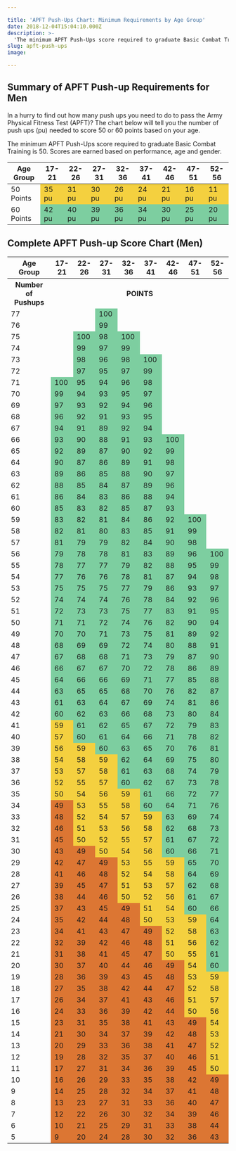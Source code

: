 ```yaml
---

title: 'APFT Push-Ups Chart: Minimum Requirements by Age Group'
date: 2018-12-04T15:04:10.000Z
description: >-
  'The minimum APFT Push-Ups score required to graduate Basic Combat Training is 50. Scores are earned based on performance, age and gender.'
slug: apft-push-ups
image: 

---
```


<style>
.apft-bot {background:#DC7633;}
.apft-mid {background:#F4D03F;}
.apft-top {background:#7DCEA0;}
.apft-50 {background:#F4D03F;}
.apft-60 {background:#7DCEA0;}
</style>

<h2>Summary of APFT Push-up Requirements for Men</h2>

In a hurry to find out how many push ups you need to do to pass the Army Physical Fitness Test (APFT)? The chart below will tell you the number of push ups (pu) needed to score 50 or 60 points based on your age.

The minimum APFT Push-Ups score required to graduate Basic Combat Training is 50. Scores are earned based on performance, age and gender.

<table>
<thead>
<tr>
<th>Age Group</th>
<th>17-21</th>
<th>22-26</th>
<th>27-31</th>
<th>32-36</th>
<th>37-41</th>
<th>42-46</th>
<th>47-51</th>
<th>52-56</th>
</tr>
</thead>
<tbody>
<tr>
<td>50 Points</td>
<td class="apft-mid">35 pu</td>
<td class="apft-mid">31 pu</td>
<td class="apft-mid">30 pu</td>
<td class="apft-mid">26 pu</td>
<td class="apft-mid">24 pu</td>
<td class="apft-mid">21 pu</td>
<td class="apft-mid">16 pu</td>
<td class="apft-mid">11 pu</td>
</tr>
<tr>
<td>60 Points</td>
<td class="apft-top">42 pu</td>
<td class="apft-top">40 pu</td>
<td class="apft-top">39 pu</td>
<td class="apft-top">36 pu</td>
<td class="apft-top">34 pu</td>
<td class="apft-top">30 pu</td>
<td class="apft-top">25 pu</td>
<td class="apft-top">20 pu</td>
</tr>
</tbody></table>

<h2>Complete APFT Push-up Score Chart (Men)</h2>

<table class="apft floathead" style="width: 100%;">
<tbody>
<tr>
<th>Age Group</th>
<th>17-21</th>
<th>22-26</th>
<th>27-31</th>
<th>32-36</th>
<th>37-41</th>
<th>42-46</th>
<th>47-51</th>
<th>52-56</th>
</tr>
<tr>
<th>Number of Pushups</th>
<th colspan="8">POINTS</th>
</tr>
<tr>
<td height="20">77</td>
<td></td>
<td></td>
<td class="apft-top">100</td>
<td></td>
<td></td>
<td></td>
<td></td>
<td></td>
</tr>
<tr>
<td height="20">76</td>
<td></td>
<td></td>
<td class="apft-top">99</td>
<td></td>
<td></td>
<td></td>
<td></td>
<td></td>
</tr>
<tr>
<td height="20">75</td>
<td></td>
<td class="apft-top">100</td>
<td class="apft-top">98</td>
<td class="apft-top">100</td>
<td></td>
<td></td>
<td></td>
<td></td>
</tr>
<tr>
<td height="20">74</td>
<td></td>
<td class="apft-top">99</td>
<td class="apft-top">97</td>
<td class="apft-top">99</td>
<td></td>
<td></td>
<td></td>
<td></td>
</tr>
<tr>
<td height="20">73</td>
<td></td>
<td class="apft-top">98</td>
<td class="apft-top">96</td>
<td class="apft-top">98</td>
<td class="apft-top">100</td>
<td></td>
<td></td>
<td></td>
</tr>
<tr>
<td height="20">72</td>
<td></td>
<td class="apft-top">97</td>
<td class="apft-top">95</td>
<td class="apft-top">97</td>
<td class="apft-top">99</td>
<td></td>
<td></td>
<td></td>
</tr>
<tr>
<td height="20">71</td>
<td class="apft-top">100</td>
<td class="apft-top">95</td>
<td class="apft-top">94</td>
<td class="apft-top">96</td>
<td class="apft-top">98</td>
<td></td>
<td></td>
<td></td>
</tr>
<tr>
<td height="20">70</td>
<td class="apft-top">99</td>
<td class="apft-top">94</td>
<td class="apft-top">93</td>
<td class="apft-top">95</td>
<td class="apft-top">97</td>
<td></td>
<td></td>
<td></td>
</tr>
<tr>
<td height="20">69</td>
<td class="apft-top">97</td>
<td class="apft-top">93</td>
<td class="apft-top">92</td>
<td class="apft-top">94</td>
<td class="apft-top">96</td>
<td></td>
<td></td>
<td></td>
</tr>
<tr>
<td height="20">68</td>
<td class="apft-top">96</td>
<td class="apft-top">92</td>
<td class="apft-top">91</td>
<td class="apft-top">93</td>
<td class="apft-top">95</td>
<td></td>
<td></td>
<td></td>
</tr>
<tr>
<td height="20">67</td>
<td class="apft-top">94</td>
<td class="apft-top">91</td>
<td class="apft-top">89</td>
<td class="apft-top">92</td>
<td class="apft-top">94</td>
<td></td>
<td></td>
<td></td>
</tr>
<tr>
<td height="20">66</td>
<td class="apft-top">93</td>
<td class="apft-top">90</td>
<td class="apft-top">88</td>
<td class="apft-top">91</td>
<td class="apft-top">93</td>
<td class="apft-top">100</td>
<td></td>
<td></td>
</tr>
<tr>
<td height="20">65</td>
<td class="apft-top">92</td>
<td class="apft-top">89</td>
<td class="apft-top">87</td>
<td class="apft-top">90</td>
<td class="apft-top">92</td>
<td class="apft-top">99</td>
<td></td>
<td></td>
</tr>
<tr>
<td height="20">64</td>
<td class="apft-top">90</td>
<td class="apft-top">87</td>
<td class="apft-top">86</td>
<td class="apft-top">89</td>
<td class="apft-top">91</td>
<td class="apft-top">98</td>
<td></td>
<td></td>
</tr>
<tr>
<td height="20">63</td>
<td class="apft-top">89</td>
<td class="apft-top">86</td>
<td class="apft-top">85</td>
<td class="apft-top">88</td>
<td class="apft-top">90</td>
<td class="apft-top">97</td>
<td></td>
<td></td>
</tr>
<tr>
<td height="20">62</td>
<td class="apft-top">88</td>
<td class="apft-top">85</td>
<td class="apft-top">84</td>
<td class="apft-top">87</td>
<td class="apft-top">89</td>
<td class="apft-top">96</td>
<td></td>
<td></td>
</tr>
<tr>
<td height="20">61</td>
<td class="apft-top">86</td>
<td class="apft-top">84</td>
<td class="apft-top">83</td>
<td class="apft-top">86</td>
<td class="apft-top">88</td>
<td class="apft-top">94</td>
<td></td>
<td></td>
</tr>
<tr>
<td height="20">60</td>
<td class="apft-top">85</td>
<td class="apft-top">83</td>
<td class="apft-top">82</td>
<td class="apft-top">85</td>
<td class="apft-top">87</td>
<td class="apft-top">93</td>
<td></td>
<td></td>
</tr>
<tr>
<td height="20">59</td>
<td class="apft-top">83</td>
<td class="apft-top">82</td>
<td class="apft-top">81</td>
<td class="apft-top">84</td>
<td class="apft-top">86</td>
<td class="apft-top">92</td>
<td class="apft-top">100</td>
<td></td>
</tr>
<tr>
<td height="20">58</td>
<td class="apft-top">82</td>
<td class="apft-top">81</td>
<td class="apft-top">80</td>
<td class="apft-top">83</td>
<td class="apft-top">85</td>
<td class="apft-top">91</td>
<td class="apft-top">99</td>
<td></td>
</tr>
<tr>
<td height="20">57</td>
<td class="apft-top">81</td>
<td class="apft-top">79</td>
<td class="apft-top">79</td>
<td class="apft-top">82</td>
<td class="apft-top">84</td>
<td class="apft-top">90</td>
<td class="apft-top">98</td>
<td></td>
</tr>
<tr>
<td height="20">56</td>
<td class="apft-top">79</td>
<td class="apft-top">78</td>
<td class="apft-top">78</td>
<td class="apft-top">81</td>
<td class="apft-top">83</td>
<td class="apft-top">89</td>
<td class="apft-top">96</td>
<td class="apft-top">100</td>
</tr>
<tr>
<td height="20">55</td>
<td class="apft-top">78</td>
<td class="apft-top">77</td>
<td class="apft-top">77</td>
<td class="apft-top">79</td>
<td class="apft-top">82</td>
<td class="apft-top">88</td>
<td class="apft-top">95</td>
<td class="apft-top">99</td>
</tr>
<tr>
<td height="20">54</td>
<td class="apft-top">77</td>
<td class="apft-top">76</td>
<td class="apft-top">76</td>
<td class="apft-top">78</td>
<td class="apft-top">81</td>
<td class="apft-top">87</td>
<td class="apft-top">94</td>
<td class="apft-top">98</td>
</tr>
<tr>
<td height="20">53</td>
<td class="apft-top">75</td>
<td class="apft-top">75</td>
<td class="apft-top">75</td>
<td class="apft-top">77</td>
<td class="apft-top">79</td>
<td class="apft-top">86</td>
<td class="apft-top">93</td>
<td class="apft-top">97</td>
</tr>
<tr>
<td height="20">52</td>
<td class="apft-top">74</td>
<td class="apft-top">74</td>
<td class="apft-top">74</td>
<td class="apft-top">76</td>
<td class="apft-top">78</td>
<td class="apft-top">84</td>
<td class="apft-top">92</td>
<td class="apft-top">96</td>
</tr>
<tr>
<td height="20">51</td>
<td class="apft-top">72</td>
<td class="apft-top">73</td>
<td class="apft-top">73</td>
<td class="apft-top">75</td>
<td class="apft-top">77</td>
<td class="apft-top">83</td>
<td class="apft-top">91</td>
<td class="apft-top">95</td>
</tr>
<tr>
<td height="20">50</td>
<td class="apft-top">71</td>
<td class="apft-top">71</td>
<td class="apft-top">72</td>
<td class="apft-top">74</td>
<td class="apft-top">76</td>
<td class="apft-top">82</td>
<td class="apft-top">90</td>
<td class="apft-top">94</td>
</tr>
<tr>
<td height="20">49</td>
<td class="apft-top">70</td>
<td class="apft-top">70</td>
<td class="apft-top">71</td>
<td class="apft-top">73</td>
<td class="apft-top">75</td>
<td class="apft-top">81</td>
<td class="apft-top">89</td>
<td class="apft-top">92</td>
</tr>
<tr>
<td height="20">48</td>
<td class="apft-top">68</td>
<td class="apft-top">69</td>
<td class="apft-top">69</td>
<td class="apft-top">72</td>
<td class="apft-top">74</td>
<td class="apft-top">80</td>
<td class="apft-top">88</td>
<td class="apft-top">91</td>
</tr>
<tr>
<td height="20">47</td>
<td class="apft-top">67</td>
<td class="apft-top">68</td>
<td class="apft-top">68</td>
<td class="apft-top">71</td>
<td class="apft-top">73</td>
<td class="apft-top">79</td>
<td class="apft-top">87</td>
<td class="apft-top">90</td>
</tr>
<tr>
<td height="20">46</td>
<td class="apft-top">66</td>
<td class="apft-top">67</td>
<td class="apft-top">67</td>
<td class="apft-top">70</td>
<td class="apft-top">72</td>
<td class="apft-top">78</td>
<td class="apft-top">86</td>
<td class="apft-top">89</td>
</tr>
<tr>
<td height="20">45</td>
<td class="apft-top">64</td>
<td class="apft-top">66</td>
<td class="apft-top">66</td>
<td class="apft-top">69</td>
<td class="apft-top">71</td>
<td class="apft-top">77</td>
<td class="apft-top">85</td>
<td class="apft-top">88</td>
</tr>
<tr>
<td height="20">44</td>
<td class="apft-top">63</td>
<td class="apft-top">65</td>
<td class="apft-top">65</td>
<td class="apft-top">68</td>
<td class="apft-top">70</td>
<td class="apft-top">76</td>
<td class="apft-top">82</td>
<td class="apft-top">87</td>
</tr>
<tr>
<td height="20">43</td>
<td class="apft-top">61</td>
<td class="apft-top">63</td>
<td class="apft-top">64</td>
<td class="apft-top">67</td>
<td class="apft-top">69</td>
<td class="apft-top">74</td>
<td class="apft-top">81</td>
<td class="apft-top">86</td>
</tr>
<tr>
<td height="20">42</td>
<td class="apft-top">60</td>
<td class="apft-top">62</td>
<td class="apft-top">63</td>
<td class="apft-top">66</td>
<td class="apft-top">68</td>
<td class="apft-top">73</td>
<td class="apft-top">80</td>
<td class="apft-top">84</td>
</tr>
<tr>
<td height="20">41</td>
<td class="apft-mid">59</td>
<td class="apft-top">61</td>
<td class="apft-top">62</td>
<td class="apft-top">65</td>
<td class="apft-top">67</td>
<td class="apft-top">72</td>
<td class="apft-top">79</td>
<td class="apft-top">83</td>
</tr>
<tr>
<td height="20">40</td>
<td class="apft-mid">57</td>
<td class="apft-top">60</td>
<td class="apft-top">61</td>
<td class="apft-top">64</td>
<td class="apft-top">66</td>
<td class="apft-top">71</td>
<td class="apft-top">78</td>
<td class="apft-top">82</td>
</tr>
<tr>
<td height="20">39</td>
<td class="apft-mid">56</td>
<td class="apft-mid">59</td>
<td class="apft-top">60</td>
<td class="apft-top">63</td>
<td class="apft-top">65</td>
<td class="apft-top">70</td>
<td class="apft-top">76</td>
<td class="apft-top">81</td>
</tr>
<tr>
<td height="20">38</td>
<td class="apft-mid">54</td>
<td class="apft-mid">58</td>
<td class="apft-mid">59</td>
<td class="apft-top">62</td>
<td class="apft-top">64</td>
<td class="apft-top">69</td>
<td class="apft-top">75</td>
<td class="apft-top">80</td>
</tr>
<tr>
<td height="20">37</td>
<td class="apft-mid">53</td>
<td class="apft-mid">57</td>
<td class="apft-mid">58</td>
<td class="apft-top">61</td>
<td class="apft-top">63</td>
<td class="apft-top">68</td>
<td class="apft-top">74</td>
<td class="apft-top">79</td>
</tr>
<tr>
<td height="20">36</td>
<td class="apft-mid">52</td>
<td class="apft-mid">55</td>
<td class="apft-mid">57</td>
<td class="apft-top">60</td>
<td class="apft-top">62</td>
<td class="apft-top">67</td>
<td class="apft-top">73</td>
<td class="apft-top">78</td>
</tr>
<tr>
<td height="20">35</td>
<td class="apft-mid">50</td>
<td class="apft-mid">54</td>
<td class="apft-mid">56</td>
<td class="apft-mid">59</td>
<td class="apft-top">61</td>
<td class="apft-top">66</td>
<td class="apft-top">72</td>
<td class="apft-top">77</td>
</tr>
<tr>
<td height="20">34</td>
<td class="apft-bot">49</td>
<td class="apft-mid">53</td>
<td class="apft-mid">55</td>
<td class="apft-mid">58</td>
<td class="apft-top">60</td>
<td class="apft-top">64</td>
<td class="apft-top">71</td>
<td class="apft-top">76</td>
</tr>
<tr>
<td height="20">33</td>
<td class="apft-bot">48</td>
<td class="apft-mid">52</td>
<td class="apft-mid">54</td>
<td class="apft-mid">57</td>
<td class="apft-mid">59</td>
<td class="apft-top">63</td>
<td class="apft-top">69</td>
<td class="apft-top">74</td>
</tr>
<tr>
<td height="20">32</td>
<td class="apft-bot">46</td>
<td class="apft-mid">51</td>
<td class="apft-mid">53</td>
<td class="apft-mid">56</td>
<td class="apft-mid">58</td>
<td class="apft-top">62</td>
<td class="apft-top">68</td>
<td class="apft-top">73</td>
</tr>
<tr>
<td height="20">31</td>
<td class="apft-bot">45</td>
<td class="apft-mid">50</td>
<td class="apft-mid">52</td>
<td class="apft-mid">55</td>
<td class="apft-mid">57</td>
<td class="apft-top">61</td>
<td class="apft-top">67</td>
<td class="apft-top">72</td>
</tr>
<tr>
<td height="20">30</td>
<td class="apft-bot">43</td>
<td class="apft-bot">49</td>
<td class="apft-mid">50</td>
<td class="apft-mid">54</td>
<td class="apft-mid">56</td>
<td class="apft-top">60</td>
<td class="apft-top">66</td>
<td class="apft-top">71</td>
</tr>
<tr>
<td height="20">29</td>
<td class="apft-bot">42</td>
<td class="apft-bot">47</td>
<td class="apft-bot">49</td>
<td class="apft-mid">53</td>
<td class="apft-mid">55</td>
<td class="apft-mid">59</td>
<td class="apft-top">65</td>
<td class="apft-top">70</td>
</tr>
<tr>
<td height="20">28</td>
<td class="apft-bot">41</td>
<td class="apft-bot">46</td>
<td class="apft-bot">48</td>
<td class="apft-mid">52</td>
<td class="apft-mid">54</td>
<td class="apft-mid">58</td>
<td class="apft-top">64</td>
<td class="apft-top">69</td>
</tr>
<tr>
<td height="20">27</td>
<td class="apft-bot">39</td>
<td class="apft-bot">45</td>
<td class="apft-bot">47</td>
<td class="apft-mid">51</td>
<td class="apft-mid">53</td>
<td class="apft-mid">57</td>
<td class="apft-top">62</td>
<td class="apft-top">68</td>
</tr>
<tr>
<td height="20">26</td>
<td class="apft-bot">38</td>
<td class="apft-bot">44</td>
<td class="apft-bot">46</td>
<td class="apft-mid">50</td>
<td class="apft-mid">52</td>
<td class="apft-mid">56</td>
<td class="apft-top">61</td>
<td class="apft-top">67</td>
</tr>
<tr>
<td height="20">25</td>
<td class="apft-bot">37</td>
<td class="apft-bot">43</td>
<td class="apft-bot">45</td>
<td class="apft-bot">49</td>
<td class="apft-mid">51</td>
<td class="apft-mid">54</td>
<td class="apft-top">60</td>
<td class="apft-top">66</td>
</tr>
<tr>
<td height="20">24</td>
<td class="apft-bot">35</td>
<td class="apft-bot">42</td>
<td class="apft-bot">44</td>
<td class="apft-bot">48</td>
<td class="apft-mid">50</td>
<td class="apft-mid">53</td>
<td class="apft-mid">59</td>
<td class="apft-top">64</td>
</tr>
<tr>
<td height="20">23</td>
<td class="apft-bot">34</td>
<td class="apft-bot">41</td>
<td class="apft-bot">43</td>
<td class="apft-bot">47</td>
<td class="apft-bot">49</td>
<td class="apft-mid">52</td>
<td class="apft-mid">58</td>
<td class="apft-top">63</td>
</tr>
<tr>
<td height="20">22</td>
<td class="apft-bot">32</td>
<td class="apft-bot">39</td>
<td class="apft-bot">42</td>
<td class="apft-bot">46</td>
<td class="apft-bot">48</td>
<td class="apft-mid">51</td>
<td class="apft-mid">56</td>
<td class="apft-top">62</td>
</tr>
<tr>
<td height="20">21</td>
<td class="apft-bot">31</td>
<td class="apft-bot">38</td>
<td class="apft-bot">41</td>
<td class="apft-bot">45</td>
<td class="apft-bot">47</td>
<td class="apft-mid">50</td>
<td class="apft-mid">55</td>
<td class="apft-top">61</td>
</tr>
<tr>
<td height="20">20</td>
<td class="apft-bot">30</td>
<td class="apft-bot">37</td>
<td class="apft-bot">40</td>
<td class="apft-bot">44</td>
<td class="apft-bot">46</td>
<td class="apft-bot">49</td>
<td class="apft-mid">54</td>
<td class="apft-top">60</td>
</tr>
<tr>
<td height="20">19</td>
<td class="apft-bot">28</td>
<td class="apft-bot">36</td>
<td class="apft-bot">39</td>
<td class="apft-bot">43</td>
<td class="apft-bot">45</td>
<td class="apft-bot">48</td>
<td class="apft-mid">53</td>
<td class="apft-mid">59</td>
</tr>
<tr>
<td height="20">18</td>
<td class="apft-bot">27</td>
<td class="apft-bot">35</td>
<td class="apft-bot">38</td>
<td class="apft-bot">42</td>
<td class="apft-bot">44</td>
<td class="apft-bot">47</td>
<td class="apft-mid">52</td>
<td class="apft-mid">58</td>
</tr>
<tr>
<td height="20">17</td>
<td class="apft-bot">26</td>
<td class="apft-bot">34</td>
<td class="apft-bot">37</td>
<td class="apft-bot">41</td>
<td class="apft-bot">43</td>
<td class="apft-bot">46</td>
<td class="apft-mid">51</td>
<td class="apft-mid">57</td>
</tr>
<tr>
<td height="20">16</td>
<td class="apft-bot">24</td>
<td class="apft-bot">33</td>
<td class="apft-bot">36</td>
<td class="apft-bot">39</td>
<td class="apft-bot">42</td>
<td class="apft-bot">44</td>
<td class="apft-mid">50</td>
<td class="apft-mid">56</td>
</tr>
<tr>
<td height="20">15</td>
<td class="apft-bot">23</td>
<td class="apft-bot">31</td>
<td class="apft-bot">35</td>
<td class="apft-bot">38</td>
<td class="apft-bot">41</td>
<td class="apft-bot">43</td>
<td class="apft-bot">49</td>
<td class="apft-mid">54</td>
</tr>
<tr>
<td height="20">14</td>
<td class="apft-bot">21</td>
<td class="apft-bot">30</td>
<td class="apft-bot">34</td>
<td class="apft-bot">37</td>
<td class="apft-bot">39</td>
<td class="apft-bot">42</td>
<td class="apft-bot">48</td>
<td class="apft-mid">53</td>
</tr>
<tr>
<td height="20">13</td>
<td class="apft-bot">20</td>
<td class="apft-bot">29</td>
<td class="apft-bot">33</td>
<td class="apft-bot">36</td>
<td class="apft-bot">38</td>
<td class="apft-bot">41</td>
<td class="apft-bot">47</td>
<td class="apft-mid">52</td>
</tr>
<tr>
<td height="20">12</td>
<td class="apft-bot">19</td>
<td class="apft-bot">28</td>
<td class="apft-bot">32</td>
<td class="apft-bot">35</td>
<td class="apft-bot">37</td>
<td class="apft-bot">40</td>
<td class="apft-bot">46</td>
<td class="apft-mid">51</td>
</tr>
<tr>
<td height="20">11</td>
<td class="apft-bot">17</td>
<td class="apft-bot">27</td>
<td class="apft-bot">31</td>
<td class="apft-bot">34</td>
<td class="apft-bot">36</td>
<td class="apft-bot">39</td>
<td class="apft-bot">45</td>
<td class="apft-mid">50</td>
</tr>
<tr>
<td height="20">10</td>
<td class="apft-bot">16</td>
<td class="apft-bot">26</td>
<td class="apft-bot">29</td>
<td class="apft-bot">33</td>
<td class="apft-bot">35</td>
<td class="apft-bot">38</td>
<td class="apft-bot">42</td>
<td class="apft-bot">49</td>
</tr>
<tr>
<td height="20">9</td>
<td class="apft-bot">14</td>
<td class="apft-bot">25</td>
<td class="apft-bot">28</td>
<td class="apft-bot">32</td>
<td class="apft-bot">34</td>
<td class="apft-bot">37</td>
<td class="apft-bot">41</td>
<td class="apft-bot">48</td>
</tr>
<tr>
<td height="20">8</td>
<td class="apft-bot">13</td>
<td class="apft-bot">23</td>
<td class="apft-bot">27</td>
<td class="apft-bot">31</td>
<td class="apft-bot">33</td>
<td class="apft-bot">36</td>
<td class="apft-bot">40</td>
<td class="apft-bot">47</td>
</tr>
<tr>
<td height="20">7</td>
<td class="apft-bot">12</td>
<td class="apft-bot">22</td>
<td class="apft-bot">26</td>
<td class="apft-bot">30</td>
<td class="apft-bot">32</td>
<td class="apft-bot">34</td>
<td class="apft-bot">39</td>
<td class="apft-bot">46</td>
</tr>
<tr>
<td height="20">6</td>
<td class="apft-bot">10</td>
<td class="apft-bot">21</td>
<td class="apft-bot">25</td>
<td class="apft-bot">29</td>
<td class="apft-bot">31</td>
<td class="apft-bot">33</td>
<td class="apft-bot">38</td>
<td class="apft-bot">44</td>
</tr>
<tr>
<td height="20">5</td>
<td class="apft-bot">9</td>
<td class="apft-bot">20</td>
<td class="apft-bot">24</td>
<td class="apft-bot">28</td>
<td class="apft-bot">30</td>
<td class="apft-bot">32</td>
<td class="apft-bot">36</td>
<td class="apft-bot">43</td>
</tr>
</tbody>
</table>
